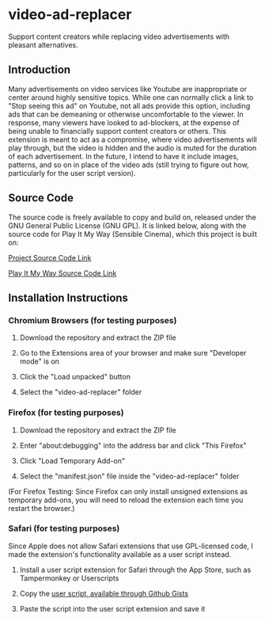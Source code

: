 # video-ad-replacer
Support content creators while replacing video advertisements with pleasant alternatives.

## Introduction
Many advertisements on video services like Youtube are inappropriate or center around highly sensitive topics. While one can normally click a link to "Stop seeing this ad" on Youtube, not all ads provide this option, including ads that can be demeaning or otherwise uncomfortable to the viewer. In response, many viewers have looked to ad-blockers, at the expense of being unable to financially support content creators or others. This extension is meant to act as a compromise, where video advertisements will play through, but the video is hidden and the audio is muted for the duration of each advertisement. In the future, I intend to have it include images, patterns, and so on in place of the video ads (still trying to figure out how, particularly for the user script version).

## Source Code
The source code is freely available to copy and build on, released under the GNU General Public License (GNU GPL). It is linked below, along with the source code for Play It My Way (Sensible Cinema), which this project is built on:

[Project Source Code Link](https://github.com/jacob-willden/video-ad-replacer/)

[Play It My Way Source Code Link](https://github.com/rdp/sensible-cinema/)

## Installation Instructions

### Chromium Browsers (for testing purposes)

1. Download the repository and extract the ZIP file

2. Go to the Extensions area of your browser and make sure "Developer mode" is on

3. Click the "Load unpacked" button

4. Select the "video-ad-replacer" folder

### Firefox (for testing purposes)

1. Download the repository and extract the ZIP file

2. Enter "about:debugging" into the address bar and click "This Firefox"

3. Click "Load Temporary Add-on"

4. Select the "manifest.json" file inside the "video-ad-replacer" folder

(For Firefox Testing: Since Firefox can only install unsigned extensions as temporary add-ons, you will need to reload the extension each time you restart the browser.)

### Safari (for testing purposes)

Since Apple does not allow Safari extensions that use GPL-licensed code, I made the extension's functionality available as a user script instead.

1. Install a user script extension for Safari through the App Store, such as Tampermonkey or Userscripts

2. Copy the [user script, available through Github Gists](https://gist.github.com/jacob-willden/c0483aaf56ad48965ac2c9d0a1c350c4)

3. Paste the script into the user script extension and save it
